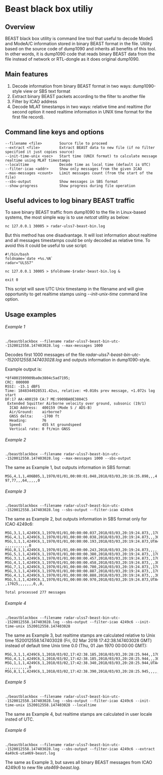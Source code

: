 # Beast black box utiliy
## Overview
BEAST black box utility is command line tool that useful to decode ModeS and ModeA/C information stored in binary BEAST format in the file. Utility based on the source code of dump1090 and inherits all benefits of this tool. In other words, it is dump1090 code that reads binary BEAST data from the file instead of network or RTL-dongle as it does original dump1090.
## Main features
1. Decode information from binary BEAST format in two ways: dump1090-style view or SBS text format
2. Extract binary BEAST packets according to the filter to another file
3. Filter by ICAO address
4. Decode MLAT timestamps in two ways: relative time and realtime (for second option it need realtime information in UNIX time format for the first file record).
## Command line keys and options
```
--filename <file>        Source file to proceed
--extract <file>         Extract BEAST data to new file (if no filter specified it just copies source)
--init-time-unix <sec>   Start time (UNIX format) to calculate message realtime using MLAT timestamps
--localtime              Decode time as local time (default is UTC)
--filter-icao <addr>     Show only messages from the given ICAO
--max-messages <count>   Limit messages count (from the start of the file)
--sbs-output             Show messages in SBS format
--show-progress          Show progress during file operation
```
## Useful advices to log binary BEAST traffic
To save binary BEAST traffic from dump1090 to the file in Linux-based systems, the most simple way is to use _netcat_ utility as below:

```nc 127.0.0.1 30005 > radar-ulss7-beast-bin.log```

But this method has one disadvantage. It will lost information about realtime and all messages timestamps could be only decoded as relative time. To avoid this it could be useful to use script:
```
#!/bin/bash
foldname=`date +%s.%N`
radar="ULSS7"

nc 127.0.0.1 30005 > $foldname-$radar-beast-bin.log &

exit 0
```

This script will save UTC Unix timestamp in the filename and will give opportunity to get realtime stamps using _--init-unix-time_ command line option.

## Usage examples
###### Example 1

```./beastblackbox --filename radar-ulss7-beast-bin-utc--1520012558.147403028.log --max-messages 1000```

Decodes first 1000 messages of the file _radar-ulss7-beast-bin-utc--1520012558.147403028.log_ and outputs information in dump1090-style.

Example output is:

```
*8f4001599909ba0e3804c5ad7195;
CRC: 000000
RSSI: -15.1 dBFS
Time: 1848344928531.42us, relative: +0.010s prev message, +1.072s log start
DF:17 AA:400159 CA:7 ME:9909BA0E3804C5
 Extended Squitter Airborne velocity over ground, subsonic (19/1)
  ICAO Address:  400159 (Mode S / ADS-B)
  Air/Ground:    airborne?
  GNSS delta:    -1700 ft
  Heading:       76
  Speed:         455 kt groundspeed
  Vertical rate: 0 ft/min GNSS
```


###### Example 2

```./beastblackbox --filename radar-ulss7-beast-bin-utc--1520012558.147403028.log --max-messages 1000 --sbs-output```

The same as Example 1, but outputs information in SBS format:

```MSG,4,1,1,406B05,1,1970/01/01,00:00:01.048,2018/03/03,20:16:35.898,,,497,77,,,64,,,,,0```

###### Example 3

```./beastblackbox --filename radar-ulss7-beast-bin-utc--1520012558.147403028.log --sbs-output --filter-icao 4249c6```

The same as Example 2, but outputs information in SBS format only for ICAO 4249c6:

```
MSG,3,1,1,4249C6,1,1970/01/01,00:00:00.037,2018/03/03,20:19:24.873,,17050,,,,,,,,,,0
MSG,4,1,1,4249C6,1,1970/01/01,00:00:00.038,2018/03/03,20:19:24.873,,,307,259,,,-1600,,,,,0
MSG,1,1,1,4249C6,1,1970/01/01,00:00:00.193,2018/03/03,20:19:24.873,UTA469  ,,,,,,,,,,,0
MSG,8,1,1,4249C6,1,1970/01/01,00:00:00.243,2018/03/03,20:19:24.873,,,,,,,,,,,,0
MSG,5,1,1,4249C6,1,1970/01/01,00:00:00.380,2018/03/03,20:19:24.873,,17050,,,,,,,0,,0,
MSG,3,1,1,4249C6,1,1970/01/01,00:00:00.457,2018/03/03,20:19:24.873,,17050,,,,,,,,,,0
MSG,4,1,1,4249C6,1,1970/01/01,00:00:00.458,2018/03/03,20:19:24.873,,,307,259,,,-1600,,,,,0
MSG,7,1,1,4249C6,1,1970/01/01,00:00:00.700,2018/03/03,20:19:24.873,,17025,,,,,,,,,,
MSG,3,1,1,4249C6,1,1970/01/01,00:00:00.887,2018/03/03,20:19:24.873,,17025,,,,,,,,,,0
MSG,4,1,1,4249C6,1,1970/01/01,00:00:00.888,2018/03/03,20:19:24.873,,,307,259,,,-1600,,,,,0
MSG,5,1,1,4249C6,1,1970/01/01,00:00:00.970,2018/03/03,20:19:24.873,UTA469  ,17025,,,,,,,0,,0,

Total processed 277 messages
```

###### Example 4

```./beastblackbox --filename radar-ulss7-beast-bin-utc--1520012558.147403028.log --sbs-output --filter-icao 4249c6 --init-time-unix 1520012558.147403028```

The same as Example 3, but realtime stamps are calculated relative to Unix time 1520012558.147403028 (Fri, 02 Mar 2018 17:42:38.147403028 GMT) instead of default time Unix time 0.0 (Thu, 01 Jan 1970 00:00:00 GMT):

```
MSG,3,1,1,4249C6,1,2018/03/02,17:42:38.185,2018/03/03,20:28:25.944,,17050,,,,,,,,,,0
MSG,4,1,1,4249C6,1,2018/03/02,17:42:38.185,2018/03/03,20:28:25.944,,,307,259,,,-1600,,,,,0
MSG,1,1,1,4249C6,1,2018/03/02,17:42:38.340,2018/03/03,20:28:25.944,UTA469  ,,,,,,,,,,,0
MSG,8,1,1,4249C6,1,2018/03/02,17:42:38.390,2018/03/03,20:28:25.945,,,,,,,,,,,,0
```

###### Example 5

```./beastblackbox --filename radar-ulss7-beast-bin-utc--1520012558.147403028.log --sbs-output --filter-icao 4249c6 --init-time-unix 1520012558.147403028 --localtime```

The same as Example 4, but realtime stamps are calculated in user locale insted of UTC.

###### Example 6

```./beastblackbox --filename radar-ulss7-beast-bin-utc--1520012558.147403028.log --sbs-output --filter-icao 4249c6 --extract 4a49c6-uta469-beast.log```

The same as Example 3, but saves all binary BEAST messages from ICAO 4249c6 to new file _uta469-beast.log_.
